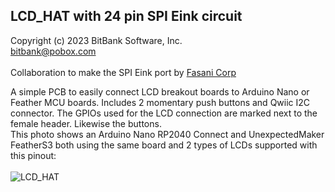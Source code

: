 LCD_HAT with 24 pin SPI Eink circuit<br>
-----------------------------------

Copyright (c) 2023 BitBank Software, Inc.<br>
bitbank@pobox.com<br>
<br>
Collaboration to make the SPI Eink port by [Fasani Corp](https://fasani.de)

A simple PCB to easily connect LCD breakout boards to Arduino Nano or Feather MCU boards. Includes 2 momentary push buttons and Qwiic I2C connector. The GPIOs used for the LCD connection are marked next to the female header. Likewise the buttons.
<br>
This photo shows an Arduino Nano RP2040 Connect and UnexpectedMaker FeatherS3 both using the same board and 2 types of LCDs supported with this pinout:
<br>
<br>
![LCD_HAT](/LCD_HAT/demo.jpg?raw=true "LCD_HAT")
<br>

